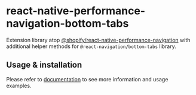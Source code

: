 # react-native-performance-navigation-bottom-tabs

Extension library atop [@shopify/react-native-performance-navigation](../react-native-performance-navigation/getting-started) with additional helper methods for `@react-navigation/bottom-tabs` library.

## Usage & installation

Please refer to [documentation](https://shopify.github.io/react-native-performance/docs/guides/react-native-performance-navigation/react-native-performance-navigation-bottom-tabs) to see more information and usage examples.
